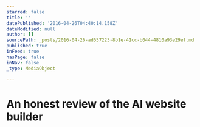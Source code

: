 ```yaml
---
starred: false
title: ''
datePublished: '2016-04-26T04:40:14.158Z'
dateModified: null
author: []
sourcePath: _posts/2016-04-26-ad657223-8b1e-41cc-b044-4810a93e29ef.md
published: true
inFeed: true
hasPage: false
inNav: false
_type: MediaObject

---
```

# An honest review of the AI website builder